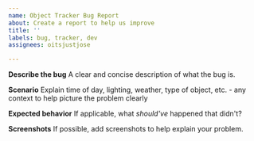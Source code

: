 ```yaml
---
name: Object Tracker Bug Report
about: Create a report to help us improve
title: ''
labels: bug, tracker, dev
assignees: oitsjustjose

---
```


**Describe the bug**
A clear and concise description of what the bug is.

**Scenario**
Explain time of day, lighting, weather, type of object, etc. - any context to help picture the problem clearly

**Expected behavior**
If applicable, what *should've* happened that didn't?

**Screenshots**
If possible, add screenshots to help explain your problem.
